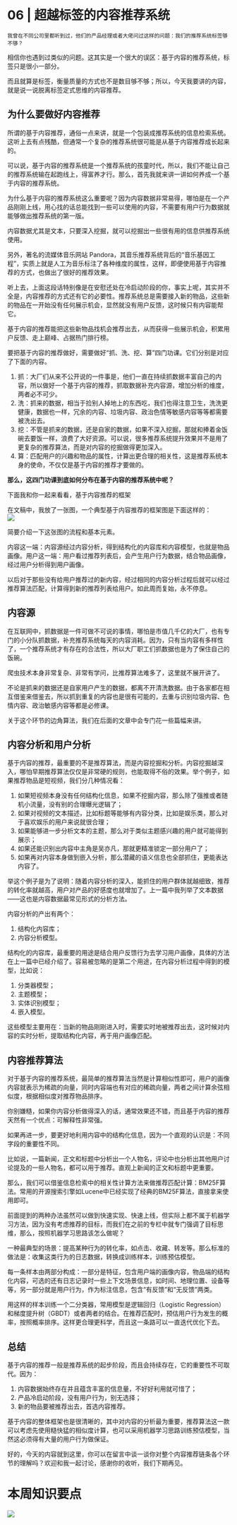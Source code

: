 # 06 | 超越标签的内容推荐系统

    我曾在不同公司里都听到过，他们的产品经理或者大佬问过这样的问题：我们的推荐系统标签够不够？

相信你也遇到过类似的问题。这其实是一个很大的误区：基于内容的推荐系统，标签只是很小一部分。

而且就算是标签，衡量质量的方式也不是数目够不够；所以，今天我要讲的内容，就是说一说脱离标签定式思维的内容推荐。

## 为什么要做好内容推荐

所谓的基于内容推荐，通俗一点来讲，就是一个包装成推荐系统的信息检索系统。这听上去有点残酷，但通常一个复杂的推荐系统很可能是从基于内容推荐成长起来的。

可以说，基于内容的推荐系统是一个推荐系统的孩童时代，所以，我们不能让自己的推荐系统输在起跑线上，得富养才行。那么，首先我就来讲一讲如何养成一个基于内容的推荐系统。

为什么基于内容的推荐系统这么重要呢？因为内容数据非常易得，哪怕是在一个产品刚刚上线，用心找的话总能找到一些可以使用的内容，不需要有用户行为数据就能够做出推荐系统的第一版。

内容数据尤其是文本，只要深入挖掘，就可以挖掘出一些很有用的信息供推荐系统使用。

另外，著名的流媒体音乐网站 Pandora，其音乐推荐系统背后的“音乐基因工程”，实质上就是人工为音乐标注了各种维度的属性，这样，即便使用基于内容推荐的方式，也做出了很好的推荐效果。

听上去，上面这段话特别像是在安慰还处在冷启动阶段的你，事实上呢，其实并不全是，内容推荐的方式还有它的必要性。推荐系统总是需要接入新的物品，这些新的物品在一开始没有任何展示机会，显然就没有用户反馈，这时候只有内容能帮它。

基于内容的推荐能把这些新物品找机会推荐出去，从而获得一些展示机会，积累用户反馈、走上巅峰、占据热门排行榜。

要把基于内容的推荐做好，需要做好“抓、洗、挖、算”四门功课。它们分别是对应了下面的内容。

1.  抓：大厂们从来不公开说的一件事是，他们一直在持续抓数据丰富自己的内容，所以做好一个基于内容的推荐，抓取数据补充内容源，增加分析的维度，两者必不可少。
2.  洗：抓来的数据，相当于捡别人掉地上的东西吃，我们也得注意卫生，洗洗更健康，数据也一样，冗余的内容、垃圾内容、政治色情等敏感内容等等都需要被洗出去。
3.  挖：不管是抓来的数据，还是自家的数据，如果不深入挖掘，那就和捧着金饭碗去要饭一样，浪费了大好资源。可以说，很多推荐系统提升效果并不是用了更复杂的推荐算法，而是对内容的挖掘做得更加深入。
4.  算：匹配用户的兴趣和物品的属性，计算出更合理的相关性，这是推荐系统本身的使命，不仅仅是基于内容的推荐才要做的。

**那么，这四门功课到底如何分布在基于内容的推荐系统中呢？**

下面我和你一起来看看，基于内容推荐的框架

在文稿中，我放了一张图，一个典型基于内容推荐的框架图是下面这样的：  
![](https://static001.geekbang.org/resource/image/c4/d8/c4b73865fed32f9f95a1b56802827dd8.png)

简要介绍一下这张图的流程和基本元素。

内容这一端：内容源经过内容分析，得到结构化的内容库和内容模型，也就是物品画像。用户这一端：用户看过推荐列表后，会产生用户行为数据，结合物品画像，经过用户分析得到用户画像。

以后对于那些没有给用户推荐过的新内容，经过相同的内容分析过程后就可以经过推荐算法匹配，计算得到新的推荐列表给用户。如此周而复始，永不停息。

## 内容源

在互联网中，抓数据是一件可做不可说的事情，哪怕是市值几千亿的大厂，也有专门的小分队抓数据，补充推荐系统每天的内容消耗。因为，只有当内容有多样性了，一个推荐系统才有存在的合法性，所以大厂职工们抓数据也是为了保住自己的饭碗。

爬虫技术本身非常复杂、非常有学问，比推荐算法难多了，这里就不展开讲了。

不论是抓来的数据还是自家用户产生的数据，都离不开清洗数据。由于各家都在相互借鉴来借鉴去，所以抓到重复的内容也是很有可能的，去重与识别垃圾内容、色情内容、政治敏感内容等都是必修课。

关于这个环节的边角算法，我们在后面的文章中会专门花一些篇幅来讲。

## 内容分析和用户分析

基于内容的推荐，最重要的不是推荐算法，而是内容挖掘和分析。内容挖掘越深入，哪怕早期推荐算法仅仅是非常硬的规则，也能取得不俗的效果。举个例子，如果推荐物品是短视频，我们分几种情况看：

1.  如果短视频本身没有任何结构化信息，如果不挖掘内容，那么除了强推或者随机小流量，没有别的合理曝光逻辑了；
2.  如果对视频的文本描述，比如标题等能够有内容分类，比如是娱乐类，那么对于喜欢娱乐的用户来说就很合理；
3.  如果能够进一步分析文本的主题，那么对于类似主题感兴趣的用户就可能得到展示；
4.  如果还能识别出内容中主角是吴亦凡，那就更精准锁定一部分用户了；
5.  如果再对内容本身做到嵌入分析，那么潜藏的语义信息也全部抓住，更能表达内容了。

举这个例子是为了说明：随着内容分析的深入，能抓住的用户群体就越细致，推荐的转化率就越高，用户对产品的好感度也就增加了。上一篇中我列举了文本数据——这也是内容数据最常见形式的分析方法。

内容分析的产出有两个：

1.  结构化内容库；
2.  内容分析模型。

结构化的内容库，最重要的用途是结合用户反馈行为去学习用户画像，具体的方法在上一篇中已经介绍了。容易被忽略的是第二个用途，在内容分析过程中得到的模型，比如说：

1.  分类器模型；
2.  主题模型；
3.  实体识别模型；
4.  嵌入模型。

这些模型主要用在：当新的物品刚刚进入时，需要实时地被推荐出去，这时候对内容的实时分析，提取结构化内容，再于用户画像匹配。

## 内容推荐算法

对于基于内容的推荐系统，最简单的推荐算法当然是计算相似性即可，用户的画像内容就表示为稀疏的向量，同时内容端也有对应的稀疏向量，两者之间计算余弦相似度，根据相似度对推荐物品排序。

你别嫌糙，如果你内容分析做得深入的话，通常效果还不错，而且基于内容的推荐天然有一个优点：可解释性非常强。

如果再进一步，要更好地利用内容中的结构化信息，因为一个直观的认识是：不同字段的重要性不同。

比如说，一篇新闻，正文和标题中分析出一个人物名，评论中也分析出其他用户讨论提及的一些人物名，都可以用于推荐。直观上新闻的正文和标题中更重要。

那么，我们可以借鉴信息检索中的相关性计算方法来做推荐匹配计算：BM25F算法。常用的开源搜索引擎如Lucene中已经实现了经典的BM25F算法，直接拿来使用即可。

前面提到的两种办法虽然可以做到快速实现、快速上线，但实际上都不属于机器学习方法，因为没有考虑推荐的目标，而我们在之前的专栏中就专门强调了目标思维，那么，按照机器学习思路该怎么做呢？

一种最典型的场景：提高某种行为的转化率，如点击、收藏、转发等。那么标准的做法是：收集这类行为的日志数据，转换成训练样本，训练预估模型。

每一条样本由两部分构成：一部分是特征，包含用户端的画像内容，物品端的结构化内容，可选的还有日志记录时一些上下文场景信息，如时间、地理位置、设备等等，另一部分就是用户行为，作为标注信息，包含“有反馈”和“无反馈”两类。

用这样的样本训练一个二分类器，常用模型是逻辑回归（Logistic Regression）和梯度提升树（GBDT）或者两者的结合。在推荐匹配时，预估用户行为发生的概率，按照概率排序。这样更合理更科学，而且这一条路可以一直迭代优化下去。

## 总结

基于内容的推荐一般是推荐系统的起步阶段，而且会持续存在，它的重要性不可取代。因为：

1.  内容数据始终存在并且蕴含丰富的信息量，不好好利用就可惜了；
2.  产品冷启动阶段，没有用户行为，别无选择；
3.  新的物品要被推荐出去，首选内容推荐。

基于内容的整体框架也是很清晰的，其中对内容的分析最为重要，推荐算法这一款可以考虑先使用糙快猛的相似度计算，也可以采用机器学习思路训练预估模型，当然这必须得有大量的用户行为做保证。

好的，今天的内容就到这里，你可以在留言中谈一谈你对整个内容推荐链条各个环节的理解吗？欢迎和我一起讨论，感谢你的收听，我们下期再见。

# 本周知识要点

![](https://static001.geekbang.org/resource/image/46/ef/4691f5de66ed4778449e0498bca8a5ef.jpg)
    